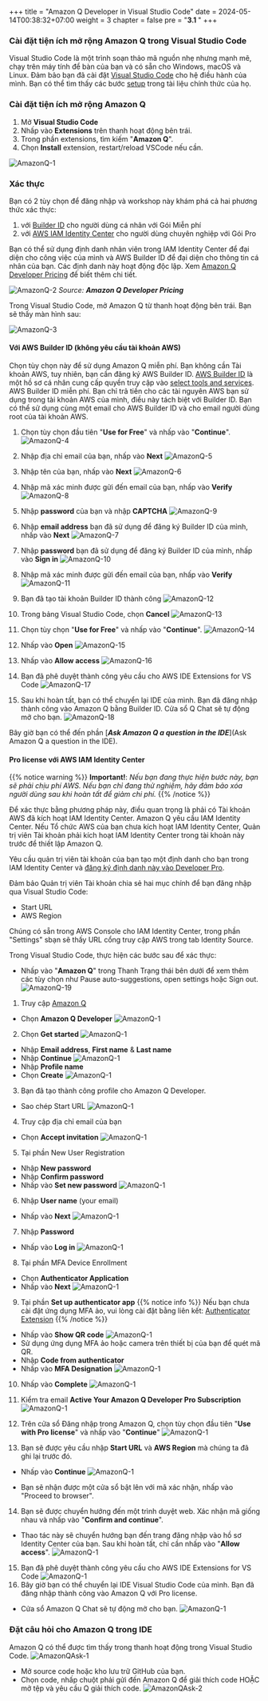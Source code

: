 +++
title = "Amazon Q Developer in Visual Studio Code"
date = 2024-05-14T00:38:32+07:00
weight = 3
chapter = false
pre = "<b>3.1 </b>"
+++

### Cài đặt tiện ích mở rộng Amazon Q trong Visual Studio Code

Visual Studio Code là một trình soạn thảo mã nguồn nhẹ nhưng mạnh mẽ, chạy trên máy tính để bàn của bạn và có sẵn cho Windows, macOS và Linux. Đảm bảo bạn đã cài đặt [Visual Studio Code](https://code.visualstudio.com/download) cho hệ điều hành của mình. Bạn có thể tìm thấy các bước [setup](https://code.visualstudio.com/docs/setup/setup-overview) trong tài liệu chính thức của họ.

### Cài đặt tiện ích mở rộng Amazon Q

1. Mở **Visual Studio Code**
2. Nhấp vào **Extensions** trên thanh hoạt động bên trái.
3. Trong phần extensions, tìm kiếm "**Amazon Q**".
4. Chọn **Install** extension, restart/reload VSCode nếu cần.

![AmazonQ-1](/images/3/AmazonQ-1.png?width=90pc)

### Xác thực

Bạn có 2 tùy chọn để đăng nhập và workshop này khám phá cả hai phương thức xác thực:

1. với [Builder ID](https://docs.aws.amazon.com/toolkit-for-visual-studio/latest/user-guide/builder-id.html) cho người dùng cá nhân với Gói Miễn phí
2. với [AWS IAM Identity Center](https://docs.aws.amazon.com/toolkit-for-visual-studio/latest/user-guide/sso-credentials.html) cho người dùng chuyên nghiệp với Gói Pro

Bạn có thể sử dụng định danh nhân viên trong IAM Identity Center để đại diện cho công việc của mình và AWS Builder ID để đại diện cho thông tin cá nhân của bạn. Các định danh này hoạt động độc lập. Xem [Amazon Q Developer Pricing](https://aws.amazon.com/q/developer/pricing/) để biết thêm chi tiết.

![AmazonQ-2](/images/3/AmazonQ-2.png?width=90pc)
_Source: **Amazon Q Developer Pricing**_

Trong Visual Studio Code, mở Amazon Q từ thanh hoạt động bên trái. Bạn sẽ thấy màn hình sau:

![AmazonQ-3](/images/3/AmazonQ-3.png?width=90pc)

#### Với AWS Builder ID (không yêu cầu tài khoản AWS)

Chọn tùy chọn này để sử dụng Amazon Q miễn phí. Bạn không cần Tài khoản AWS, tuy nhiên, bạn cần đăng ký AWS Builder ID. [AWS Builder ID](https://docs.aws.amazon.com/signin/latest/userguide/sign-in-aws_builder_id.html) là một hồ sơ cá nhân cung cấp quyền truy cập vào [select tools and services](https://docs.aws.amazon.com/signin/latest/userguide/aws_builder_id-apps.html). AWS Builder ID miễn phí. Bạn chỉ trả tiền cho các tài nguyên AWS bạn sử dụng trong tài khoản AWS của mình, điều này tách biệt với Builder ID. Bạn có thể sử dụng cùng một email cho AWS Builder ID và cho email người dùng root của tài khoản AWS.

1. Chọn tùy chọn đầu tiên "**Use for Free**" và nhấp vào "**Continue**".
   ![AmazonQ-4](/images/3/AmazonQ-4.png?width=90pc)

2. Nhập địa chỉ email của bạn, nhấp vào **Next**
   ![AmazonQ-5](/images/3/AmazonQ-8.png?width=90pc)

3. Nhập tên của bạn, nhấp vào **Next**
   ![AmazonQ-6](/images/3/AmazonQ-9.png?width=90pc)

4. Nhập mã xác minh được gửi đến email của bạn, nhấp vào **Verify**
   ![AmazonQ-8](/images/3/AmazonQ-10.png?width=90pc)

5. Nhập **password** của bạn và nhập **CAPTCHA**
   ![AmazonQ-9](/images/3/AmazonQ-11.png?width=90pc)

6. Nhập **email address** bạn đã sử dụng để đăng ký Builder ID của mình, nhấp vào **Next**
   ![AmazonQ-7](/images/3/AmazonQ-18.png?width=90pc)

7. Nhập **password** bạn đã sử dụng để đăng ký Builder ID của mình, nhấp vào **Sign in**
   ![AmazonQ-10](/images/3/AmazonQ-12.png?width=90pc)

8. Nhập mã xác minh được gửi đến email của bạn, nhấp vào **Verify**
   ![AmazonQ-11](/images/3/AmazonQ-13.png?width=90pc)

9. Bạn đã tạo tài khoản Builder ID thành công
   ![AmazonQ-12](/images/3/AmazonQ-14.png?width=90pc)

10. Trong bảng Visual Studio Code, chọn **Cancel**
    ![AmazonQ-13](/images/3/AmazonQ-15.png?width=90pc)

11. Chọn tùy chọn "**Use for Free**" và nhấp vào "**Continue**".
    ![AmazonQ-14](/images/3/AmazonQ-16.png?width=90pc)

12. Nhấp vào **Open**
    ![AmazonQ-15](/images/3/AmazonQ-17.png?width=90pc)

13. Nhấp vào **Allow access**
    ![AmazonQ-16](/images/3/AmazonQ-5.png?width=90pc)

14. Bạn đã phê duyệt thành công yêu cầu cho AWS IDE Extensions for VS Code
    ![AmazonQ-17](/images/3/AmazonQ-6.png?width=90pc)

15. Sau khi hoàn tất, bạn có thể chuyển lại IDE của mình. Bạn đã đăng nhập thành công vào Amazon Q bằng Builder ID. Cửa sổ Q Chat sẽ tự động mở cho bạn.
    ![AmazonQ-18](/images/3/AmazonQ-7.png?width=90pc)

Bây giờ bạn có thể đến phần [**_Ask Amazon Q a question in the IDE_**](Ask Amazon Q a question in the IDE).

#### Pro license với AWS IAM Identity Center

{{% notice warning %}}
**Important!**: _Nếu bạn đang thực hiện bước này, bạn sẽ phải chịu phí AWS. Nếu bạn chỉ đang thử nghiệm, hãy đảm bảo xóa người dùng sau khi hoàn tất để giảm chi phí._
{{% /notice %}}

Để xác thực bằng phương pháp này, điều quan trọng là phải có Tài khoản AWS đã kích hoạt IAM Identity Center. Amazon Q yêu cầu IAM Identity Center. Nếu Tổ chức AWS của bạn chưa kích hoạt IAM Identity Center, Quản trị viên Tài khoản phải kích hoạt IAM Identity Center trong tài khoản này trước để thiết lập Amazon Q.

Yêu cầu quản trị viên tài khoản của bạn tạo một định danh cho bạn trong IAM Identity Center và [đăng ký định danh này vào Developer Pro](https://docs.aws.amazon.com/amazonq/latest/qdeveloper-ug/q-pro-tier-setting-up-access.html).

Đảm bảo Quản trị viên Tài khoản chia sẻ hai mục chính để bạn đăng nhập qua Visual Studio Code:

- Start URL
- AWS Region

Chúng có sẵn trong AWS Console cho IAM Identity Center, trong phần "Settings" sbạn sẽ thấy URL cổng truy cập AWS trong tab Identity Source.

Trong Visual Studio Code, thực hiện các bước sau để xác thực:

- Nhấp vào "**Amazon Q**" trong Thanh Trạng thái bên dưới để xem thêm các tùy chọn như Pause auto-suggestions, open settings hoặc Sign out.
  ![AmazonQ-19](/images/3/AmazonQ-19.png?width=90pc)

1. Truy cập [Amazon Q](https://us-east-1.console.aws.amazon.com/amazonq?region=us-east-1#)

- Chọn **Amazon Q Developer**
  ![AmazonQ-1](/images/3/AmazonQpro-1.png?width=90pc)

2. Chọn **Get started**
   ![AmazonQ-1](/images/3/AmazonQpro-2.png?width=90pc)

- Nhập **Email address**, **First name** & **Last name**
- Nhập **Continue**
  ![AmazonQ-1](/images/3/AmazonQpro-3.png?width=90pc)
- Nhập **Profile name**
- Chọn **Create**
  ![AmazonQ-1](/images/3/AmazonQpro-4.png?width=90pc)

3. Bạn đã tạo thành công profile cho Amazon Q Developer.

- Sao chép Start URL
  ![AmazonQ-1](/images/3/AmazonQpro-5.png?width=90pc)

4. Truy cập địa chỉ email của bạn

- Chọn **Accept invitation**
  ![AmazonQ-1](/images/3/AmazonQpro-6.png?width=90pc)

5. Tại phần New User Registration

- Nhập **New password**
- Nhập **Confirm password**
- Nhấp vào **Set new password**
  ![AmazonQ-1](/images/3/AmazonQpro-7.png?width=90pc)

6. Nhập **User name** (your email)

- Nhấp vào **Next**
  ![AmazonQ-1](/images/3/AmazonQpro-8.png?width=90pc)

7. Nhập **Password**

- Nhấp vào **Log in**
  ![AmazonQ-1](/images/3/AmazonQpro-9.png?width=90pc)

8. Tại phần MFA Device Enrollment

- Chọn **Authenticator Application**
- Nhấp vào **Next**
  ![AmazonQ-1](/images/3/AmazonQpro-10.png?width=90pc)

9. Tại phần **Set up authenticator app**
   {{% notice info %}}
   Nếu bạn chưa cài đặt ứng dụng MFA ảo, vui lòng cài đặt bằng liên kết:
   [Authenticator Extension](https://chromewebstore.google.com/detail/authenticator/bhghoamapcdpbohphigoooaddinpkbai)
   {{% /notice %}}

- Nhấp vào **Show QR code**
  ![AmazonQ-1](/images/3/AmazonQpro-11.png?width=90pc)
- Sử dụng ứng dụng MFA ảo hoặc camera trên thiết bị của bạn để quét mã QR.
- Nhập **Code from authenticator**
- Nhấp vào **MFA Designation**
  ![AmazonQ-1](/images/3/AmazonQpro-12.png?width=90pc)

10. Nhấp vào **Complete**
    ![AmazonQ-1](/images/3/AmazonQpro-13.png?width=90pc)

11. Kiểm tra email **Active Your Amazon Q Developer Pro Subscription**
    ![AmazonQ-1](/images/3/AmazonQpro-14.png?width=90pc)

12. Trên cửa sổ Đăng nhập trong Amazon Q, chọn tùy chọn đầu tiên "**Use with Pro license**" và nhấp vào "**Continue**"
    ![AmazonQ-1](/images/3/AmazonQpro-15.png?width=90pc)
13. Bạn sẽ được yêu cầu nhập **Start URL** và **AWS Region** mà chúng ta đã ghi lại trước đó.

- Nhấp vào **Continue**
  ![AmazonQ-1](/images/3/AmazonQpro-16.png?width=90pc)

- Bạn sẽ nhận được một cửa sổ bật lên với mã xác nhận, nhấp vào "Proceed to browser".

14. Bạn sẽ được chuyển hướng đến một trình duyệt web. Xác nhận mã giống nhau và nhấp vào "**Confirm and continue**".

- Thao tác này sẽ chuyển hướng bạn đến trang đăng nhập vào hồ sơ Identity Center của bạn. Sau khi hoàn tất, chỉ cần nhấp vào "**Allow access**".
  ![AmazonQ-1](/images/3/AmazonQpro-17.png?width=90pc)

15. Bạn đã phê duyệt thành công yêu cầu cho AWS IDE Extensions for VS Code
    ![AmazonQ-1](/images/3/AmazonQpro-18.png?width=90pc)
16. Bây giờ bạn có thể chuyển lại IDE Visual Studio Code của mình. Bạn đã đăng nhập thành công vào Amazon Q với Pro license.

- Cửa sổ Amazon Q Chat sẽ tự động mở cho bạn.
  ![AmazonQ-1](/images/3/AmazonQpro-19.png?width=90pc)

### Đặt câu hỏi cho Amazon Q trong IDE

Amazon Q có thể được tìm thấy trong thanh hoạt động trong Visual Studio Code.
![AmazonQAsk-1](/images/3/AmazonQask-01.png?width=90pc)

- Mở source code hoặc kho lưu trữ GitHub của bạn.
- Chọn code, nhấp chuột phải gửi đến Amazon Q để giải thích code HOẶC mở tệp và yêu cầu Q giải thích code.
  ![AmazonQAsk-2](/images/3/AmazonQask-02.png?width=90pc)
